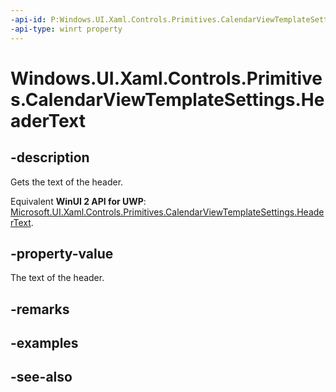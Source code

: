 ```yaml
---
-api-id: P:Windows.UI.Xaml.Controls.Primitives.CalendarViewTemplateSettings.HeaderText
-api-type: winrt property
---
```


<!-- Property syntax
public string HeaderText { get; }
-->

# Windows.UI.Xaml.Controls.Primitives.CalendarViewTemplateSettings.HeaderText

## -description
Gets the text of the header.

Equivalent **WinUI 2 API for UWP**: [Microsoft.UI.Xaml.Controls.Primitives.CalendarViewTemplateSettings.HeaderText](/windows/winui/api/microsoft.ui.xaml.controls.primitives.calendarviewtemplatesettings.headertext).

## -property-value
The text of the header.

## -remarks

## -examples

## -see-also
